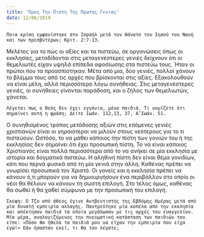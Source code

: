 ```yaml
---
title: 'Προς Την Πιστη Της Πρωτης Γενιας'
date: 12/06/2019
---
```


`Ποια κρίση εμφανίστηκε στο Ισραήλ μετά τον θάνατο του Ιησού του Ναυή και των πρεσβυτέρων; Κριτ. 2:7-13.`

Μελέτες για το πώς οι αξίες και τα πιστεύω, σε οργανώσεις όπως οι εκκλησίες, μεταδίδονται στις μεταγενέστερες γενιές δείχνουν ότι οι θεμελιωτές είχαν υψηλά επίπεδα αφοσίωσης στα πιστεύω τους. Ήταν οι πρώτοι που τα προασπίστηκαν. Μέτα από μία, δύο γενιές, πολλοί χάνουν το βλέμμα τους από τις αρχές που βρίσκονται στις αξίες. Εξακολουθούν να είναι μέλη, αλλά περισσότερο λόγω συνήθειας. Στις μεταγενέστερες γενιές, οι συνήθειες γίνονται παράδοση, και ο ζήλος των θεμελιωτών, χάνεται. 

`Λέγεται πως ο Θεός δεν έχει εγγόνια, μόνο παιδιά. Τι νομίζετε ότι σημαίνει αυτή η φράση; Δείτε Ιωάν. 112,13, 37, Α’Ιωάν. 51.`

Ο συνηθισμένος τρόπος μετάδοσης αξιών στις επόμενες γενιές χριστιανών είναι οι γηραιότεροι να μιλούν στους νεότερους για το τι πιστεύουν. Ωστόσο, το να μάθει κάποιος την πίστη των γονιών του ή της εκκλησίας δεν σημαίνει ότι έχει προσωπική πίστη. Το να είναι κάποιος Χριστιανός είναι πολλά περισσότερα από το να ανήκει σε μία εκκλησία με ιστορία και δογματικά πιστεύω. Η αληθινή πίστη δεν είναι θέμα γονιδίων, κάτι που περνά φυσικά από τη μία γενιά στην άλλη. Καθένας πρέπει να γνωρίσει προσωπικά τον Χριστό. Οι γονείς και η εκκλησία πρέπει να κάνουν ό,τι μπορούν για να δημιουργήσουν ένα περιβάλλον στο οποίο οι νέοι θα θέλουν να κάνουν τη σωστή επιλογή. Στο τέλος όμως, καθένας θα σωθεί ή θα χαθεί σύμφωνα με την προσωπική του επιλογή. 

`Σκεψη: Ο Τζο από άθεος έγινε Αντβεντιστής της Εβδόμης Ημέρας μετά από μία δυνατή εμπειρία αλλαγής. Παντρεύτηκε μία κοπέλα από την εκκλησία και απέκτησαν παιδιά τα οποία μεγάλωσαν με τις αρχές του ευαγγελίου. Μία μέρα, αναλογιζόμενος την πνευματική κατάσταση των παιδιών του είπε: «Πόσο θα ήθελα τα παιδιά μου να είχαν την εμπειρία που είχα εγώ!» Εάν ήσασταν εκεί, τι θα του λέγατε;`